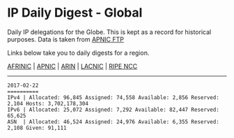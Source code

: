 # IP Daily Digest - Global

Daily IP delegations for the Globe. This is kept as a record for historical purposes. Data is taken from [APNIC FTP](https://ftp.apnic.net/)

Links below take you to daily digests for a region.

[AFRINIC](archives/afrinic.md) | [APNIC](archives/apnic.md) | [ARIN](archives/arin.md) | [LACNIC](archives/lacnic.md) | [RIPE NCC](archives/ripencc.md)

---

```
2017-02-22
==========
IPv4 | Allocated: 96,845 Assigned: 74,558 Available: 2,856 Reserved: 2,104 Hosts: 3,702,178,304
IPv6 | Allocated: 25,072 Assigned: 7,292 Available: 82,447 Reserved: 65,625
ASN  | Allocated: 46,524 Assigned: 24,976 Available: 6,355 Reserved: 2,108 Given: 91,111
```
